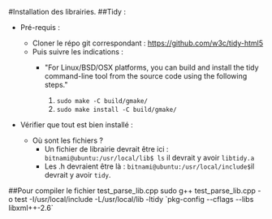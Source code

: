 #Installation des librairies.
##Tidy :

- Pré-requis :
  - Cloner le répo git correspondant : https://github.com/w3c/tidy-html5
  - Puis suivre les indications : 
    - "For Linux/BSD/OSX platforms, you can build and install the tidy command-line tool from the source code using the         following steps."
      
      1. `sudo make -C build/gmake/`
      2. `sudo make install -C build/gmake/`


- Vérifier que tout est bien installé :
  - Où sont les fichiers ?
    - Un fichier de librairie devrait être ici :
    `bitnami@ubuntu:/usr/local/lib$ ls` il devrait y avoir `libtidy.a`
    - Les .h devraient être là :
    `bitnami@ubuntu:/usr/local/include$`il devrait y avoir `tidy`.
  


##Pour compiler le fichier test_parse_lib.cpp
sudo g++ test_parse_lib.cpp -o test -I/usr/local/include  -L/usr/local/lib -ltidy \`pkg-config --cflags --libs libxml++-2.6\`

